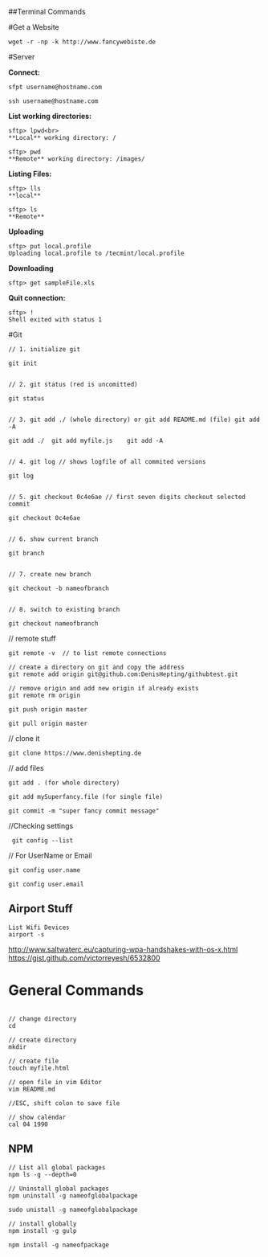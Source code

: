 ##Terminal Commands 

#Get a Website
```
wget -r -np -k http://www.fancywebiste.de
```
#Server

**Connect:**
```
sfpt username@hostname.com 

ssh username@hostname.com

```

**List working directories:**
```
sftp> lpwd<br>
**Local** working directory: /

sftp> pwd
**Remote** working directory: /images/
```

**Listing Files:**
```
sftp> lls
**local**

sftp> ls
**Remote**

```
**Uploading**
```
sftp> put local.profile
Uploading local.profile to /tecmint/local.profile
```
**Downloading**
```
sftp> get sampleFile.xls

```
**Quit connection:**
```
sftp> !
Shell exited with status 1
```

#Git
```
// 1. initialize git

git init


// 2. git status (red is uncomitted)

git status


// 3. git add ./ (whole directory) or git add README.md (file) git add -A

git add ./  git add myfile.js    git add -A


// 4. git log // shows logfile of all commited versions

git log 


// 5. git checkout 0c4e6ae // first seven digits checkout selected commit

git checkout 0c4e6ae


// 6. show current branch

git branch


// 7. create new branch

git checkout -b nameofbranch


// 8. switch to existing branch 

git checkout nameofbranch
```

// remote stuff 
```
git remote -v  // to list remote connections

// create a directory on git and copy the address
git remote add origin git@github.com:DenisHepting/githubtest.git

// remove origin and add new origin if already exists
git remote rm origin

git push origin master

git pull origin master

```

// clone it 
```
git clone https://www.denishepting.de

```
// add files
```
git add . (for whole directory)

git add mySuperfancy.file (for single file)

git commit -m "super fancy commit message"
```
//Checking settings
```
 git config --list
 ```
// For UserName or Email 
```
git config user.name 
 
git config user.email 
```

## Airport Stuff

```
List Wifi Devices
airport -s
```

http://www.saltwaterc.eu/capturing-wpa-handshakes-with-os-x.html
https://gist.github.com/victorreyesh/6532800


# General Commands 

```

// change directory
cd 

// create directory
mkdir

// create file
touch myfile.html 

// open file in vim Editor
vim README.md

//ESC, shift colon to save file

// show calendar 
cal 04 1990
```

## NPM 
```
// List all global packages
npm ls -g --depth=0 

// Uninstall global packages
npm uninstall -g nameofglobalpackage

sudo unistall -g nameofglobalpackage

// install globally
npm install -g gulp

npm install -g nameofpackage
```
